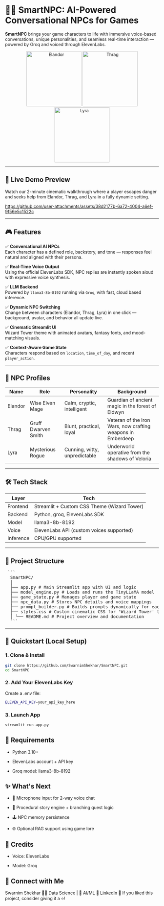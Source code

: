 # 🧙‍♂️ SmartNPC: AI-Powered Conversational NPCs for Games

**SmartNPC** brings your game characters to life with immersive voice-based conversations, unique personalities, and seamless real-time interaction — powered by Groq and voiced through ElevenLabs.

<div align="center">
  <img src="https://i.imgur.com/d5RH7lU.png" alt="Elandor" height="180"/>
  <img src="https://i.imgur.com/pe0Xnue.jpeg" alt="Thrag" height="180"/>
  <img src="https://i.pinimg.com/564x/da/1b/b2/da1bb2353f6e484dd74287a8e312ae46.jpg" alt="Lyra" height="180"/>
</div>

---

## 🚀 Live Demo Preview

Watch our 2-minute cinematic walkthrough where a player escapes danger and seeks help from Elandor, Thrag, and Lyra in a fully dynamic setting.

https://github.com/user-attachments/assets/38d2177b-6a72-4004-a6ef-9f56e5c1522c



---

## 🎮 Features

✅ **Conversational AI NPCs**  
Each character has a defined role, backstory, and tone — responses feel natural and aligned with their persona.  

✅ **Real-Time Voice Output**  
Using the official ElevenLabs SDK, NPC replies are instantly spoken aloud with expressive voice synthesis.  

✅ **LLM Backend**  
Powered by `llama3-8b-8192` running via `Groq`, with fast, cloud based inference.  

✅ **Dynamic NPC Switching**  
Change between characters (Elandor, Thrag, Lyra) in one click — background, avatar, and behavior all update live.  

✅ **Cinematic Streamlit UI**  
Wizard Tower theme with animated avatars, fantasy fonts, and mood-matching visuals.  

✅ **Context-Aware Game State**  
Characters respond based on `location`, `time_of_day`, and recent `player_action`.

---

## 🧠 NPC Profiles

| Name    | Role                | Personality                   | Background                                                   |
|---------|---------------------|-------------------------------|--------------------------------------------------------------|
| Elandor | Wise Elven Mage     | Calm, cryptic, intelligent     | Guardian of ancient magic in the forest of Eldwyn           |
| Thrag   | Gruff Dwarven Smith | Blunt, practical, loyal        | Veteran of the Iron Wars, now crafting weapons in Emberdeep |
| Lyra    | Mysterious Rogue    | Cunning, witty, unpredictable  | Underworld operative from the shadows of Veloria            |

---

## 🛠️ Tech Stack

| Layer         | Tech                                       |
|---------------|--------------------------------------------|
| Frontend      | Streamlit + Custom CSS Theme (Wizard Tower)|
| Backend       | Python, groq, ElevenLabs SDK               |
| Model         | llama3-8b-8192                             |
| Voice         | ElevenLabs API (custom voices supported)   |
| Inference     | CPU/GPU supported                          |
---

## 📁 Project Structure
<pre> ``` 
  SmartNPC/ 
  │
  ├── app.py # Main Streamlit app with UI and logic
  ├── model_engine.py # Loads and runs the TinyLLaMA model
  ├── game_state.py # Manages player and game state
  ├── npc_data.py # Stores NPC details and voice mappings
  ├── prompt_builder.py # Builds prompts dynamically for each interaction
  ├── styles.css # Custom cinematic CSS for 'Wizard Tower' theme
  │ └── README.md # Project overview and documentation
  ``` </pre>

---

## 🧪 Quickstart (Local Setup)

### 1. Clone & Install
```bash
git clone https://github.com/SwarnimShekhar/SmartNPC.git
cd SmartNPC
```
### 2. Add Your ElevenLabs Key
Create a .env file:
```bash
ELEVEN_API_KEY=your_api_key_here
```
### 3. Launch App
```bash
streamlit run app.py
```
## 🧩 Requirements
- Python 3.10+

- ElevenLabs account + API key

- Groq model: llama3-8b-8192

## ✨ What's Next
- 🎤 Microphone input for 2-way voice chat

- 🧭 Procedural story engine + branching quest logic

- 🕹️ NPC memory persistence

- 🌐 Optional RAG support using game lore

## 🤝 Credits
- Voice: ElevenLabs

- Model: Groq

## 📣 Connect with Me
Swarnim Shekhar
👨‍💻 Data Science | 🧠 AI/ML
🔗 [LinkedIn](https://www.linkedin.com/in/swarnim-shekhar/)
🌟 If you liked this project, consider giving it a ⭐!
